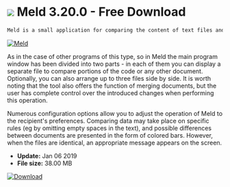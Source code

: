# ![](https://cdn.softexe.net/static/icon/5/meld-9355.png) Meld 3.20.0 - Free Download

```sh
Meld is a small application for comparing the content of text files and folder structures. The tool was created mainly for programmers who can control their projects in the next stages of development.
```
[![Meld](https://gallery.dpcdn.pl/imgc/Tools/67617/g_-_420x350_1.5_-_x20160502002816_0.png)](https://softexe.net/win/development-it/development-tools/meld:acee.html)

As in the case of other programs of this type, so in Meld the main program window has been divided into two parts - in each of them you can display a separate file to compare portions of the code or any other document. Optionally, you can also arrange up to three files side by side. It is worth noting that the tool also offers the function of merging documents, but the user has complete control over the introduced changes when performing this operation.  
 
 Numerous configuration options allow you to adjust the operation of Meld to the recipient's preferences. Comparing data may take place on specific rules (eg by omitting empty spaces in the text), and possible differences between documents are presented in the form of colored bars. However, when the files are identical, an appropriate message appears on the screen.


- **Update:** Jan 06 2019
- **File size:** 38.00 MB

[![Download](https://cdn.softexe.net/static/img/download.png)](https://softexe.net/win/development-it/development-tools/meld:acee.html)

